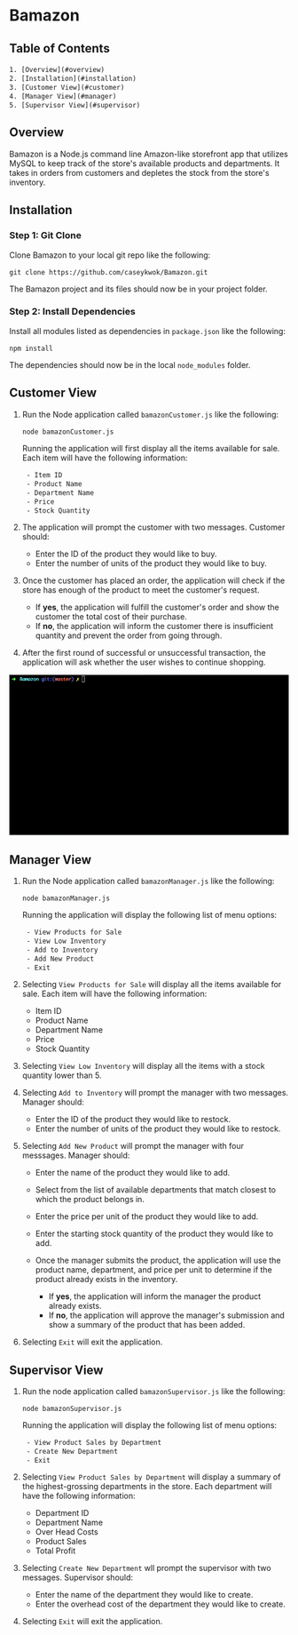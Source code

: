 # Bamazon

## Table of Contents 

	1. [Overview](#overview)
	2. [Installation](#installation)
	3. [Customer View](#customer)
	4. [Manager View](#manager)
	5. [Supervisor View](#supervisor)

<a name="overview"></a>
## Overview

Bamazon is a Node.js command line Amazon-like storefront app that utilizes MySQL to keep track of the store's available products and departments. It takes in orders from customers and depletes the stock from the store's inventory.

<a name="installation"></a>
## Installation

### Step 1: Git Clone

Clone Bamazon to your local git repo like the following:

```
git clone https://github.com/caseykwok/Bamazon.git
```

The Bamazon project and its files should now be in your project folder.

### Step 2: Install Dependencies

Install all modules listed as dependencies in `package.json` like the following:

```
npm install
```

The dependencies should now be in the local `node_modules` folder.

<a name="customer"></a>
## Customer View

1. Run the Node application called `bamazonCustomer.js` like the following:

	```
	node bamazonCustomer.js
	```

	Running the application will first display all the items available for sale. Each item will have the following information:

		- Item ID
		- Product Name
		- Department Name
		- Price
		- Stock Quantity

2. The application will prompt the customer with two messages. Customer should:

	- Enter the ID of the product they would like to buy.
	- Enter the number of units of the product they would like to buy.

3. Once the customer has placed an order, the application will check if the store has enough of the product to meet the customer's request.

	- If **yes**, the application will fulfill the customer's order and show the customer the total cost of their purchase.
	- If **no**, the application will inform the customer there is insufficient quantity and prevent the order from going through.

4. After the first round of successful or unsuccessful transaction, the application will ask whether the user wishes to continue shopping.

![Bamazon Customer](assets/images/bamazonCustomer.gif)

<a name="manager"></a>
## Manager View

1. Run the Node application called `bamazonManager.js` like the following:

	```
	node bamazonManager.js
	```

	Running the application will display the following list of menu options:

		- View Products for Sale
		- View Low Inventory
		- Add to Inventory
		- Add New Product
		- Exit

2. Selecting `View Products for Sale` will display all the items available for sale. Each item will have the following information:

	- Item ID
	- Product Name
	- Department Name
	- Price
	- Stock Quantity

3. Selecting `View Low Inventory` will display all the items with a stock quantity lower than 5.

4. Selecting `Add to Inventory` will prompt the manager with two messages. Manager should:

	- Enter the ID of the product they would like to restock.
	- Enter the number of units of the product they would like to restock.

5. Selecting `Add New Product` will prompt the manager with four messsages. Manager should:

	- Enter the name of the product they would like to add.
	- Select from the list of available departments that match closest to which the product belongs in. 
	- Enter the price per unit of the product they would like to add.
	- Enter the starting stock quantity of the product they would like to add.

	- Once the manager submits the product, the application will use the product name, department, and price per unit to determine if the product already exists in the inventory.

		- If **yes**, the application will inform the manager the product already exists. 
		- If **no**, the application will approve the manager's submission and show a summary of the product that has been added.

6. Selecting `Exit` will exit the application.

<a name="supervisor"></a>
## Supervisor View

1. Run the node application called `bamazonSupervisor.js` like the following:

	```
	node bamazonSupervisor.js
	```

	Running the application will display the following list of menu options:

		- View Product Sales by Department
		- Create New Department
		- Exit

2. Selecting `View Product Sales by Department` will display a summary of the highest-grossing departments in the store. Each department will have the following information:

	- Department ID
	- Department Name
	- Over Head Costs
	- Product Sales
	- Total Profit

3. Selecting `Create New Department` wll prompt the supervisor with two messages. Supervisor should:

	- Enter the name of the department they would like to create.
	- Enter the overhead cost of the department they would like to create.

4. Selecting `Exit` will exit the application.

